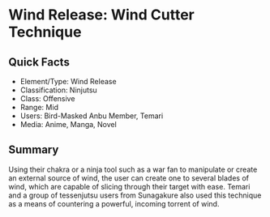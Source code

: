 # Wind Release: Wind Cutter Technique

## Quick Facts
- Element/Type: Wind Release
- Classification: Ninjutsu
- Class: Offensive
- Range: Mid
- Users: Bird-Masked Anbu Member, Temari<!--PLEASE do not add Naruto, it was a mistranslation.-->
- Media: Anime, Manga, Novel

## Summary
Using their chakra or a ninja tool such as a war fan to manipulate or create an external source of wind, the user can create one to several blades of wind, which are capable of slicing through their target with ease. Temari and a group of tessenjutsu users from Sunagakure also used this technique as a means of countering a powerful, incoming torrent of wind.
